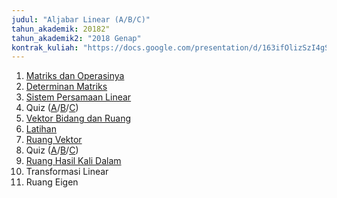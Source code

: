 ```yaml
---
judul: "Aljabar Linear (A/B/C)"
tahun_akademik: 20182"
tahun_akademik2: "2018 Genap"
kontrak_kuliah: "https://docs.google.com/presentation/d/163ifOlizSzI4gSYhPOcVKIGO7bdTITlCWz1xG4tjEZs/edit?usp=sharing"
---
```


1. [Matriks dan Operasinya](https://docs.google.com/presentation/d/18fN_25Y_BZwPOsodvYQyJqvmaYywDud_RC7cLbyVHzk/edit?usp=sharing)
2. [Determinan Matriks](https://docs.google.com/presentation/d/15CzI1TyI7YoK5JboHKmJbjGFpVFzHBnp313ZQMSTQP0/edit?usp=sharing)
3. [Sistem Persamaan Linear](https://docs.google.com/presentation/d/1WBnnAbSiCpK9RmIB0hEJWzLMsDtfdVOn86rHg8-hvfg/edit?usp=sharing)
4. Quiz ([A](https://forms.gle/HZw5aSmZKcomDngx6)/[B](https://forms.gle/ttgJ6ah4hivPTySn9)/[C](https://forms.gle/LqX2FNks5r3g1iz79))
5. [Vektor Bidang dan Ruang](https://docs.google.com/presentation/d/1bFC5HqmkRATr-a6UuSLK-oT82J_PNIUsLF_mOH__TNo/edit?usp=sharing)
6. [Latihan](https://docs.google.com/presentation/d/1UwYlTHCoZCgBbc1iH9PeesrLZRxIvS59dA5x78wyToc/edit?usp=sharing)
7. [Ruang Vektor](https://docs.google.com/presentation/d/1ucbrinBrYWQdMf2EFvMiQksf3xUfkSlaaQgyN_ioQvA/edit?usp=sharing)
8. Quiz ([A](https://forms.gle/evEYEAA863EgCMjk6)/[B](https://forms.gle/xhGY4fynXXRzHmKv9)/[C](https://forms.gle/6zNxqq4ghsTv7KoXA))
9. [Ruang Hasil Kali Dalam](https://docs.google.com/presentation/d/1HVs6SVcJjvdVntzvHb_erR2oLJHRnY73b9Afw7LkQ4E/edit?usp=sharing)
10. Transformasi Linear
11. Ruang Eigen